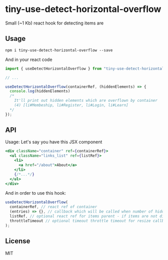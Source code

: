 # tiny-use-detect-horizontal-overflow

Small (~1 Kb) react hook for detecting items are 

## Usage

```
npm i tiny-use-detect-horizontal-overflow --save
```

And in your react code

```js
import { useDetectHorizontalOverflow } from "tiny-use-detect-horizontal-overflow";

// ...

useDetectHorizontalOverflow(containerRef, (hiddenElements) => {
  console.log(hiddenElements)
  /*
    It'll print out hidden elements which are overflown by container
    (4) [li#Membeship, li#Register, li#Login, li#Learn]
  */
});
```

## API

Usage:
Let's say you have this JSX component
```jsx
<div className="container" ref={containerRef}>
  <ul className="links_list" ref={listRef}>
    <li>
      <a href="/about">About</a>
    </li>
    {/*...*/}
  </ul>
</div>
```

And in order to use this hook:

```js
useDetectHorizontalOverflow(
  containerRef, // react ref of container
  (entries) => {}, // callback which will be called when number of hidden element is changed
  listRef, // optional react ref for items parent - if items are not direct children of the container
  throttleTimeout // optional timeout throttle timeout for resize callback, default is 16ms
);
```

## License

MIT
